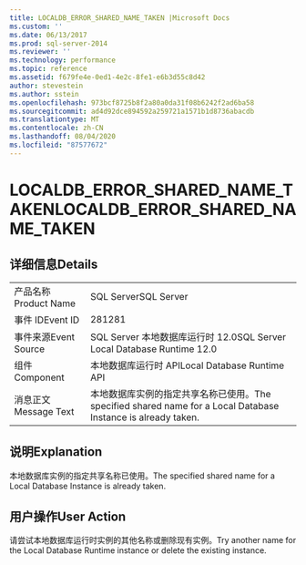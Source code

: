 ```yaml
---
title: LOCALDB_ERROR_SHARED_NAME_TAKEN |Microsoft Docs
ms.custom: ''
ms.date: 06/13/2017
ms.prod: sql-server-2014
ms.reviewer: ''
ms.technology: performance
ms.topic: reference
ms.assetid: f679fe4e-0ed1-4e2c-8fe1-e6b3d55c8d42
author: stevestein
ms.author: sstein
ms.openlocfilehash: 973bcf8725b8f2a80a0da31f08b6242f2ad6ba58
ms.sourcegitcommit: ad4d92dce894592a259721a1571b1d8736abacdb
ms.translationtype: MT
ms.contentlocale: zh-CN
ms.lasthandoff: 08/04/2020
ms.locfileid: "87577672"
---
```

# <a name="localdb_error_shared_name_taken"></a><span data-ttu-id="b7ced-102">LOCALDB_ERROR_SHARED_NAME_TAKEN</span><span class="sxs-lookup"><span data-stu-id="b7ced-102">LOCALDB_ERROR_SHARED_NAME_TAKEN</span></span>
    
## <a name="details"></a><span data-ttu-id="b7ced-103">详细信息</span><span class="sxs-lookup"><span data-stu-id="b7ced-103">Details</span></span>  
  
|||  
|-|-|  
|<span data-ttu-id="b7ced-104">产品名称</span><span class="sxs-lookup"><span data-stu-id="b7ced-104">Product Name</span></span>|<span data-ttu-id="b7ced-105">SQL Server</span><span class="sxs-lookup"><span data-stu-id="b7ced-105">SQL Server</span></span>|  
|<span data-ttu-id="b7ced-106">事件 ID</span><span class="sxs-lookup"><span data-stu-id="b7ced-106">Event ID</span></span>|<span data-ttu-id="b7ced-107">281</span><span class="sxs-lookup"><span data-stu-id="b7ced-107">281</span></span>|  
|<span data-ttu-id="b7ced-108">事件来源</span><span class="sxs-lookup"><span data-stu-id="b7ced-108">Event Source</span></span>|<span data-ttu-id="b7ced-109">SQL Server 本地数据库运行时 12.0</span><span class="sxs-lookup"><span data-stu-id="b7ced-109">SQL Server Local Database Runtime 12.0</span></span>|  
|<span data-ttu-id="b7ced-110">组件</span><span class="sxs-lookup"><span data-stu-id="b7ced-110">Component</span></span>|<span data-ttu-id="b7ced-111">本地数据库运行时 API</span><span class="sxs-lookup"><span data-stu-id="b7ced-111">Local Database Runtime API</span></span>|  
|<span data-ttu-id="b7ced-112">消息正文</span><span class="sxs-lookup"><span data-stu-id="b7ced-112">Message Text</span></span>|<span data-ttu-id="b7ced-113">本地数据库实例的指定共享名称已使用。</span><span class="sxs-lookup"><span data-stu-id="b7ced-113">The specified shared name for a Local Database Instance is already taken.</span></span>|  
  
## <a name="explanation"></a><span data-ttu-id="b7ced-114">说明</span><span class="sxs-lookup"><span data-stu-id="b7ced-114">Explanation</span></span>  
 <span data-ttu-id="b7ced-115">本地数据库实例的指定共享名称已使用。</span><span class="sxs-lookup"><span data-stu-id="b7ced-115">The specified shared name for a Local Database Instance is already taken.</span></span>  
  
## <a name="user-action"></a><span data-ttu-id="b7ced-116">用户操作</span><span class="sxs-lookup"><span data-stu-id="b7ced-116">User Action</span></span>  
 <span data-ttu-id="b7ced-117">请尝试本地数据库运行时实例的其他名称或删除现有实例。</span><span class="sxs-lookup"><span data-stu-id="b7ced-117">Try another name for the Local Database Runtime instance or delete the existing instance.</span></span>  
  
  
